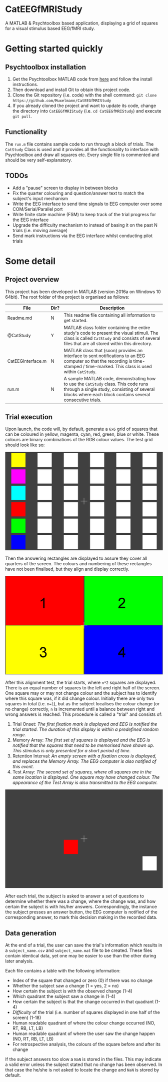 # CatEEGfMRIStudy
A MATLAB & Psychtoolbox based application, displaying a grid of squares for a visual stimulus based EEG/fMRI study.

# Getting started quickly

## Psychtoolbox installation
1. Get the Psychtoolbox MATLAB code from [here](http://psychtoolbox.org/download/) and follow the install instructions.
2. Then download and install Git to obtain this project code.
3. Clone the Git repository (i.e. code) with the shell command: ``git clone https://github.com/Muxelmann/CatEEGfMRIStudy``
4. If you already cloned the project and want to update its code, change the directory into ``CatEEGfMRIStudy`` (i.e. ``cd CatEEGfMRIStudy``) and execute ``git pull``.

## Functionality
The `run.m` file contains sample code to run through a block of trials.
The `CatStudy` Class is used and it provides all the functionality to interface with Psychtoolbox and draw all squares etc.
Every single file is commented and should be very self-explanatory.

## TODOs
- Add a "pause" screen to display in between blocks
- Fix the quarter colouring and question/answer text to match the subject's input mechanism
- Write the EEG interface to send time signals to EEG computer over some COM/Serial/Parallel port
- Write finite state machine (FSM) to keep track of the trial progress for the EEG interface
- Upgrade the difficulty mechanism to instead of basing it on the past N trials (i.e. moving average)
- Send mark instructions via the EEG interface whilst conducting pilot trials

<!-- more -->

# Some detail

## Project overview
This project has been developed in MATLAB (version 2016a on Windows 10 64bit). The root folder of the project is organised as follows:

File | Dir? | Description
------- | ------- | -------
Readme.md | N | This readme file containing all information to get started.
@CatStudy | Y | MATLAB class folder containing the entire study's code to present the visual stimuli. The class is called `CatStudy` and consists of several files that are all stored within this directory.
CatEEGInterface.m | N | MATLAB class that (soon) provides an interface to sent notifications to an EEG computer so that the recording is time-stamped / time-marked. This class is used within `CatStudy`.
run.m | N | A sample MATLAB code, demonstrating how to use the `CatStudy` class. This code runs through a single study, consisting of several blocks where each block contains several consecutive trials.

## Trial execution

Upon launch, the code will, by default, generate a `6x6` grid of squares that can be coloured in yellow, magenta, cyan, red, green, blue or white. These colours are binary combinations of the RGB colour values. The test grid should look like so:

![Grid of 6x6 squqres](https://raw.githubusercontent.com/Muxelmann/CatEEGfMRIStudy/master/supporting/squares_grid.png)

Then the answering rectangles are displayed to assure they cover all quarters of the screen. The colours and numbering of these rectangles have not been finalised, but they align and display correctly.

![Four answering rectangles](https://raw.githubusercontent.com/Muxelmann/CatEEGfMRIStudy/master/supporting/answer_grid.png)

After this alignment test, the trial starts, where `n*2` squares are displayed. There is an equal number of squares to the left and right half of the screen. One square may or may not change colour and the subject has to identify where this square was, if it did change colour. Initially there are only two squares in total (i.e. `n=1`), but as the subject localises the colour change (or no change) correctly, `n` is incremented until a balance between right and wrong answers is reached. This procedure is called a "trial" and consists of:

1. Trial Onset: *The first fixation mark is displayed and EEG is notified the trial started. The duration of this display is within a predefined random range.*
2. Memory Array: *The first set of squares is displayed and the EEG is notified that the squares that need to be memorised have shown up. This stimulus is only presented for a short period of time.*
3. Retention Interval: *An empty screen with a fixation cross is displayed, and replaces the Memory Array. The EEG computer is also notified of this event.*
4. Test Array: *The second set of squares, where all squares are in the same location is displayed. One square may have changed colour. The appearance of the Test Array is also transmitted to the EEG computer.*

![Sample trial](https://raw.githubusercontent.com/Muxelmann/CatEEGfMRIStudy/master/supporting/sample_trial.png)

After each trial, the subject is asked to answer a set of questions to determine whether there was a change, where the change was, and how certain the subject is with his/her answers. Correspondingly, the instance the subject presses an answer button, the EEG computer is notified of the corresponding answer, to mark this decision making in the recorded data.

## Data generation

At the end of a trial, the user can save the trial's information which results in a `subject_name.csv` and `subject_name.mat` file to be created. These files contain identical data, yet one may be easier to use than the other during later analysis.

Each file contains a table with the following information:

- Index of the square that changed or zero (0) if there was no change
- Whether the subject saw a change (1 = yes, 2 = no)
- How certain the subject is with the observed change (1-4)
- Which quadrant the subject saw a change in (1-4)
- How certain the subject is that the change occurred in that quadrant (1-4)
- *Difficulty* of the trial (i.e. number of squares displayed in one half of the screen) (1-18)
- Human readable quadrant of where the colour change occurred (NO, RT, RB, LT, LB)
- Human readable quadrant of where the user saw the change happen  (NO, RT, RB, LT, LB)
- For retrospective analysis, the colours of the square before and after its change

If the subject answers too slow a `NaN` is stored in the files. This may indicate a valid error unless the subject stated that no change has been observed. In that case the he/she is not asked to locate the change and `NaN` is stored by default.


